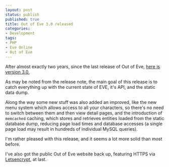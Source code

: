 ```yaml
---
layout: post
status: publish
published: true
title: Out of Eve 3.0 released
categories:
- Development
tags:
- PHP
- Eve Online
- Out of Eve
---
```


After almost exactly two years, since the last release of Out of Eve,
[here is version 3.0.](https://github.com/shrimpza/outofeve/releases/tag/outofeve-3.0-citadel)

As may be noted from the release note, the main goal of this release is to
catch everything up with the current state of EVE, it's API, and the static
data dump.

Along the way some new stuff was also added an improved, like the new menu
system which allows access to all your characters, so there's no need to switch
between them and then view detail pages, and the introduction of `memcached`
caching, which stores and retrieves entities loaded from the static database
dump, reducing page load times and database accesses (a single page load may
result in hundreds of individual MySQL queries).

I'm rather pleased with this release, and it seems a lot more solid than most
before.

I've also got the public Out of Eve website back up, featuring HTTPS via
[Letsencrypt](https://letsencrypt.org/), at last.
